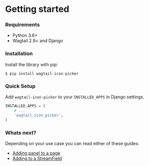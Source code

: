 # Getting started

### Requirements

- Python 3.6+
- Wagtail 2.9+ and Django


### Installation

Install the library with pip:

```
$ pip install wagtail-icon-picker
```


### Quick Setup

Add `wagtail-icon-picker` to your `INSTALLED_APPS` in Django settings.

```python
INSTALLED_APPS = (
    # ...
    'wagtail_icon_picker',
)
```


### Whats next?

Depending on your use case you can read either of these guides:

- [Adding panel to a page](./2_adding_to_a_page.md)
- [Adding to a StreamField](./3_adding_to_a_streamfield.md)
